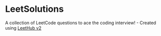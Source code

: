# LeetSolutions
A collection of LeetCode questions to ace the coding interview! - Created using [LeetHub v2](https://github.com/arunbhardwaj/LeetHub-2.0)
